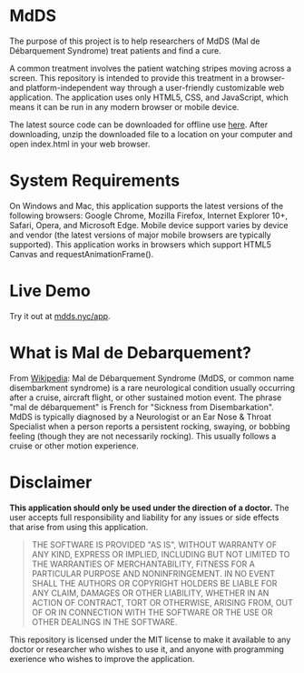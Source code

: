 # MdDS
The purpose of this project is to help researchers of MdDS (Mal de Débarquement Syndrome) treat patients and find a cure.

A common treatment involves the patient watching stripes moving across a screen. This repository is intended to provide this treatment in a browser- and platform-independent way through a user-friendly customizable web application. The application uses only HTML5, CSS, and JavaScript, which means it can be run in any modern browser or mobile device.

The latest source code can be downloaded for offline use [here](http://mdds.nyc/app/MdDS.zip). After downloading, unzip the downloaded file to a location on your computer and open index.html in your web browser.

# System Requirements
On Windows and Mac, this application supports the latest versions of the following browsers: Google Chrome, Mozilla Firefox, Internet Explorer 10+, Safari, Opera, and Microsoft Edge. Mobile device support varies by device and vendor (the latest versions of major mobile browsers are typically supported). This application works in browsers which support HTML5 Canvas and requestAnimationFrame().

# Live Demo
Try it out at [mdds.nyc/app](http://mdds.nyc/app/).

# What is Mal de Debarquement?
From [Wikipedia](https://en.wikipedia.org/wiki/Mal_de_debarquement): Mal de Débarquement Syndrome (MdDS, or common name disembarkment syndrome) is a rare neurological condition usually occurring after a cruise, aircraft flight, or other sustained motion event. The phrase "mal de débarquement" is French for "Sickness from Disembarkation". MdDS is typically diagnosed by a Neurologist or an Ear Nose & Throat Specialist when a person reports a persistent rocking, swaying, or bobbing feeling (though they are not necessarily rocking). This usually follows a cruise or other motion experience.

# Disclaimer
**This application should only be used under the direction of a doctor.** The user accepts full responsibility and liability for any issues or side effects that arise from using this application.

> THE SOFTWARE IS PROVIDED "AS IS", WITHOUT WARRANTY OF ANY KIND, EXPRESS OR IMPLIED, INCLUDING BUT NOT LIMITED TO THE WARRANTIES OF MERCHANTABILITY, FITNESS FOR A PARTICULAR PURPOSE AND NONINFRINGEMENT. IN NO EVENT SHALL THE AUTHORS OR COPYRIGHT HOLDERS BE LIABLE FOR ANY CLAIM, DAMAGES OR OTHER LIABILITY, WHETHER IN AN ACTION OF CONTRACT, TORT OR OTHERWISE, ARISING FROM, OUT OF OR IN CONNECTION WITH THE SOFTWARE OR THE USE OR OTHER DEALINGS IN THE SOFTWARE.

This repository is licensed under the MIT license to make it available to any doctor or researcher who wishes to use it, and anyone with programming exerience who wishes to improve the application.
